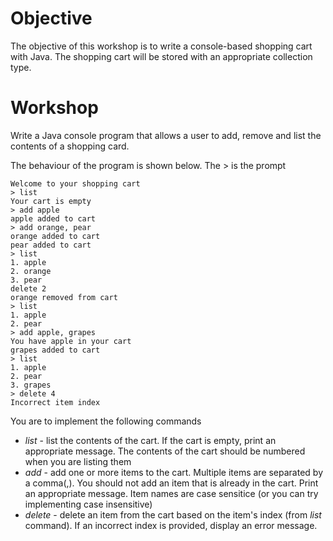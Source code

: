 # Objective
The objective of this workshop is to write a console-based shopping cart with Java. The shopping cart will be stored with an appropriate collection type.

# Workshop
Write a Java console program that allows a user to add, remove and list the contents of a shopping card.

The behaviour of the program is shown below. The > is the prompt

    Welcome to your shopping cart
    > list
    Your cart is empty
    > add apple
    apple added to cart
    > add orange, pear
    orange added to cart
    pear added to cart
    > list
    1. apple
    2. orange
    3. pear
    delete 2
    orange removed from cart
    > list
    1. apple
    2. pear
    > add apple, grapes
    You have apple in your cart
    grapes added to cart
    > list
    1. apple
    2. pear
    3. grapes
    > delete 4
    Incorrect item index

You are to implement the following commands
- *list* - list the contents of the cart. If the cart is empty, print an appropriate message. The contents of the cart should be numbered when you are listing them
- *add* - add one or more items to the cart. Multiple items are separated by a comma(,).
You should not add an item that is already in the cart. Print an appropriate message.
Item names are case sensitice (or you can try implementing case insensitive)
- *delete* - delete an item from the cart based on the item's index (from *list* command). If an incorrect index is provided, display an error message.
